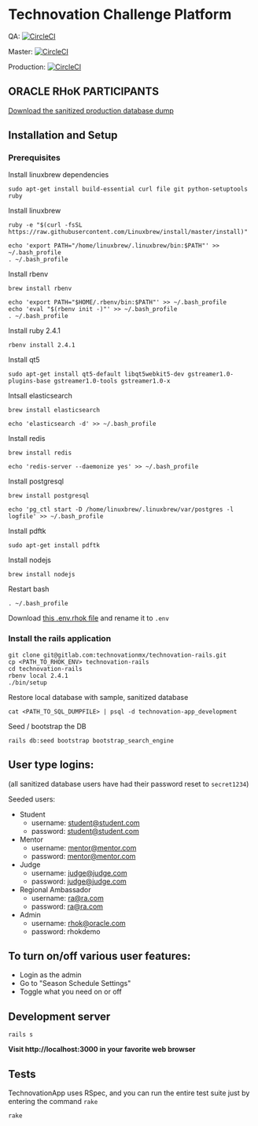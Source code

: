 # Technovation Challenge Platform

QA: [![CircleCI](https://circleci.com/gh/Iridescent-CM/technovation-app/tree/qa.svg?style=svg&circle-token=2761348ab1cf794859c6cc40536654b342a8a9d1)](https://circleci.com/gh/Iridescent-CM/technovation-app/tree/qa)

Master: [![CircleCI](https://circleci.com/gh/Iridescent-CM/technovation-app/tree/master.svg?style=svg&circle-token=2761348ab1cf794859c6cc40536654b342a8a9d1)](https://circleci.com/gh/Iridescent-CM/technovation-app/tree/master)

Production: [![CircleCI](https://circleci.com/gh/Iridescent-CM/technovation-app/tree/production.svg?style=svg&circle-token=2761348ab1cf794859c6cc40536654b342a8a9d1)](https://circleci.com/gh/Iridescent-CM/technovation-app/tree/production)

## ORACLE RHoK PARTICIPANTS

[Download the sanitized production database dump](https://www.dropbox.com/s/qd4thiyxv7xdnua/sanitized_tc_prod.pgsql?dl=0)

## Installation and Setup

### Prerequisites

Install linuxbrew dependencies

```
sudo apt-get install build-essential curl file git python-setuptools ruby
```

Install linuxbrew

```
ruby -e "$(curl -fsSL https://raw.githubusercontent.com/Linuxbrew/install/master/install)"
```

```
echo 'export PATH="/home/linuxbrew/.linuxbrew/bin:$PATH"' >> ~/.bash_profile
. ~/.bash_profile
```

Install rbenv

```
brew install rbenv
```

```
echo 'export PATH="$HOME/.rbenv/bin:$PATH"' >> ~/.bash_profile
echo 'eval "$(rbenv init -)"' >> ~/.bash_profile
. ~/.bash_profile
```

Install ruby 2.4.1

```
rbenv install 2.4.1
```

Install qt5

```
sudo apt-get install qt5-default libqt5webkit5-dev gstreamer1.0-plugins-base gstreamer1.0-tools gstreamer1.0-x
```

Intsall elasticsearch

```
brew install elasticsearch
```

```
echo 'elasticsearch -d' >> ~/.bash_profile
```

Install redis

```
brew install redis
```

```
echo 'redis-server --daemonize yes' >> ~/.bash_profile
```

Install postgresql

```
brew install postgresql
```

```
echo 'pg_ctl start -D /home/linuxbrew/.linuxbrew/var/postgres -l logfile' >> ~/.bash_profile
```

Install pdftk

```
sudo apt-get install pdftk
```

Install nodejs

```
brew install nodejs
```

Restart bash

```
. ~/.bash_profile
```

Download [this .env.rhok file](https://www.dropbox.com/s/8yih4rf0z68ba9i/.env.rhok?dl=0) and rename it to `.env`

### Install the rails application

```
git clone git@gitlab.com:technovationmx/technovation-rails.git
cp <PATH_TO_RHOK_ENV> technovation-rails
cd technovation-rails
rbenv local 2.4.1
./bin/setup
```

Restore local database with sample, sanitized database

```
cat <PATH_TO_SQL_DUMPFILE> | psql -d technovation-app_development
```

Seed / bootstrap the DB

```
rails db:seed bootstrap bootstrap_search_engine
```

## User type logins:

(all sanitized database users have had their password reset to `secret1234`)

Seeded users:

* Student
  * username: student@student.com
  * password: student@student.com
* Mentor
  * username: mentor@mentor.com
  * password: mentor@mentor.com
* Judge
  * username: judge@judge.com
  * password: judge@judge.com
* Regional Ambassador
  * username: ra@ra.com
  * password: ra@ra.com
* Admin
  * username: rhok@oracle.com
  * password: rhokdemo

## To turn on/off various user features:

  * Login as the admin
  * Go to "Season Schedule Settings"
  * Toggle what you need on or off

## Development server

```
rails s
```

**Visit http://localhost:3000 in your favorite web browser**

## Tests

TechnovationApp uses RSpec, and you can run the entire test suite just by entering the command `rake`

```
rake
```
